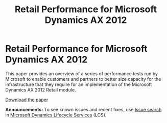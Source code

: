 ﻿---
title: Retail Performance for Microsoft Dynamics AX 2012
TOCTitle: Retail Performance for Microsoft Dynamics AX 2012
ms:assetid: 6abc2af8-95db-477b-b47a-01f5754e220d
ms:mtpsurl: https://technet.microsoft.com/en-us/library/Dn205135(v=AX.60)
ms:contentKeyID: 53908361
ms.date: 04/18/2014
mtps_version: v=AX.60
---

# Retail Performance for Microsoft Dynamics AX 2012 


This paper provides an overview of a series of performance tests run by Microsoft to enable customers and partners to better size capacity for the infrastructure that they require for an implementation of the Microsoft Dynamics AX 2012 Retail module.

[Download the paper](http://go.microsoft.com/fwlink/?linkid=298965)

  
**Announcements:** To see known issues and recent fixes, use [Issue search](http://go.microsoft.com/fwlink/?linkid=389258) in [Microsoft Dynamics Lifecycle Services](http://go.microsoft.com/fwlink/?linkid=306505) (LCS).

